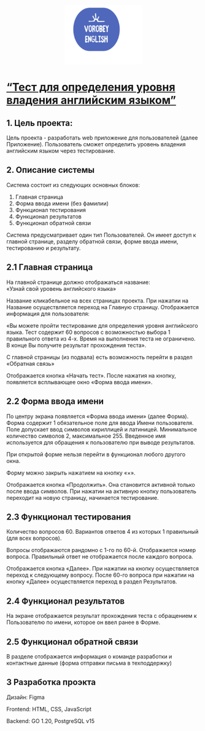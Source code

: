 <p align="center">
<img  src="./static/img/Иконка _Лого_ (1_1).svg" width="40%">
</p>

# [“Тест для определения уровня владения английским языком”](http://vorobeyenglish.ru/)
## 1. Цель проекта:
Цель проекта - разработать web приложение для пользователей (далее Приложение). Пользователь сможет определить уровень владения английским языком через тестирование.
## 2. Описание системы
Система 	состоит из следующих основных блоков:

1. Главная страница
2. Форма 	ввода имени (без фамилии)
3. Функционал тестирования
4. Функционал результатов
5. Функционал обратной связи

Система 	предусматривает один тип Пользователей. 	Он имеет доступ к главной странице, разделу обратной связи, форме ввода имени, тестированию и результату.
## 2.1 Главная страница
На главной странице должно отображаться 	название: 		
«Узнай свой уровень английского языка»

Название 	кликабельное на всех страницах проекта. При нажатии на Название осуществляется переход на Главную страницу.
Отображается информация для пользователя:

«Вы 	можете пройти тестирование для определения уровня английского языка. Тест содержит 60 вопросов с возможностью выбора 1 правильного ответа из 4-х. Время 	на выполнения теста не ограничено. В конце Вы получите результат прохождения теста».

С главной страницы (из подвала) есть возможность перейти в раздел «Обратная связь»

Отображается кнопка «Начать тест». После нажатия на кнопку, появляется всплывающее окно «Форма ввода имени».
## 2.2 Форма ввода имени
По центру экрана появляется «Форма ввода имени» (далее Форма). Форма содержит 1 обязательное поле для ввода Имени 	пользователя. Поле допускает ввод символов кириллицей и латиницей. Минимальное количество символов 2, 	максимальное 255. Введенное имя используется 	для обращения к пользователю при выводе 	результатов.

При 	открытой форме нельзя перейти в функционал любого другого окна.

Форму можно закрыть нажатием на кнопку «×».


Отображается кнопка «Продолжить». Она становится активной только после ввода символов. При нажатии на активную кнопку 	пользователь переходит на новую страницу, начинается тестирование.
## 2.3 Функционал тестирования
Количество вопросов 60. Вариантов ответов 4 из которых 1 правильный (для всех вопросов).

Вопросы отображаются рандомно с 1-го по 	60-й. Отображается номер вопроса. Правильный ответ не	отображается после каждого вопроса.

Отображается кнопка «Далее». При нажатии на кнопку 	осуществляется переход к следующему вопросу. После 60-го вопроса при нажатии 	на кнопку «Далее» осуществляется переход в раздел Результатов.
## 2.4 Функционал результатов
На экране отображается результат прохождения 	теста с обращением к Пользователю по 	имени, которое он ввел ранее в Форме.
## 2.5 Функционал обратной связи
В разделе отображается информация о команде разработки и контактные данные (форма отправки письма в техподдержку)
## 3 Разработка проэкта
Дизайн:  Figma

Frontend: HTML, CSS, JavaScript

Backend: GO 1.20, PostgreSQL v15